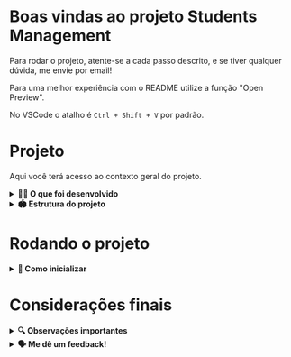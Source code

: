 # Boas vindas ao projeto Students Management
Para rodar o projeto, atente-se a cada passo descrito, e se tiver qualquer dúvida, me envie por email!

Para uma melhor experiência com o README utilize a função "Open Preview".

No VSCode o atalho é `Ctrl + Shift + V` por padrão.

# Projeto

Aqui você terá acesso ao contexto geral do projeto.

<details>
<summary><strong>👨‍💻 O que foi desenvolvido</strong></summary><br />

O projeto é uma aplicação web **responsiva e funcional em dispositivos móveis**

O desenvolvimento do projeto seguiu rigorosamente as regras de negócio fornecidas, garantindo que o sistema atenda às necessidades e expectativas do trabalho.

</details>

<details>
<summary><strong>🏟️ Estrutura do projeto</strong></summary><br />

O projeto é composto de 2 entidades importantes para sua estrutura:

1️⃣ **Front-end:**
 - Foi o ambiente que realizei a maior parte das implementações exigidas.
 - Roda na porta `4200`, ou em alguma outra porta disponível caso esteja em uso.;
 - A aplicação é inicializada a partir da pasta raiz do projeto;
 - Garanta que o `json-server` é executado e a aplicação ouve a porta `3000`;

2️⃣ **Json-server:**
  - Configurei o `db.json`, que se encontra na raiz do projeto, para conseguir inicializar a aplicação;
  - O Json server simulará uma APIRESTFUL para realizarmos as consultas na API do nosso projeto.

</details>

# Rodando o projeto

<details>
  <summary><strong>🐳 Como inicializar</strong></summary><br />
  
É importante ressaltar que o projeto foi desenvolvido utilizando Node v20.14.0

Siga os passos abaixo:

1️⃣ Clone esse repositório: `git clone https://github.com/youngabreu1/students-management.git`

2️⃣ Baixe e instale o CLI (Command Line Interface) do Angular 18 globalmente: `npm install -g @angular/cli .`

3️⃣ Baixe e instale o Json Server: ` npm i json-server`

4️⃣ Navegue até a pasta raiz do projeto e execute o comando `npm install` para instalar os pacotes e dependências.

5️⃣ Para iniciar o json-server, execute o comando: `npx json-server db.json` dentro da pasta raiz.

6️⃣ Para iniciar o Front-end, execute o comando: `ng serve` dentro da pasta raiz. Possivelmente, estará rodando em: localhost:4200

7️⃣ Para parar a aplicação, pressione `Ctrl+C` no terminal.

</details>

# Considerações finais



<details>
  <summary><strong>🔍 Observações importantes</strong></summary><br />

Assumi que todas as entradas fornecidas são válidas. Portanto, não implementei validações de entrada. Em um cenário real, seria importante adicionar verificações e validações adequadas para garantir a robustez e a segurança da aplicação.

</details>

<details>
  <summary><strong>🗣 Me dê um feedback!</strong></summary><br />

Ficarei muito grato se você puder compartilhar seu feedback sobre este projeto. Seu retorno é essencial para o meu aprendizado e aprimoramento contínuo. Se você tiver qualquer sugestão, crítica construtiva ou comentário, por favor, não hesite em entrar em contato comigo.

Meu email: `gabrielcarlos0705@gmail.com`

</details>
